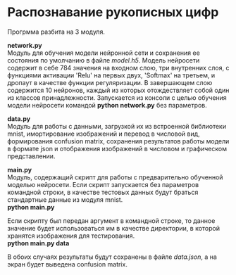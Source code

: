 # Распознавание рукописных цифр

Прогрмма разбита на 3 модуля.

<b>network.py</b><br>
Модуль для обучения модели нейронной сети и сохранения ее состояния по умолчанию в файле <i>model.h5</i>. Модель нейросети содержит в себе 784 значения на входном слою, три внутренних слоя, с функциями активации 'Relu' на первых двух, 'Softmax' на третьем, и дропаут в качестве функции регуляризации. В завершающем слою содержится 10 нейронов, каждый из которых отождествляет собой один из классов принадлежности.
Запускается из консоли с целью обучения модели нейросети командой <b>python network.py</b> без параметров.

<b>data.py</b><br>
Модуль для работы с данными, загрузкой их из встроенной библиотеки mnist, имортирование изображений и перевод в числовой вид, формирования confusion matrix, сохранения результатов работы модели в формате json и отображения изображений в числовом и графическом представлении.

<b>main.py</b><br>
Модуль, содержащий скрипт для работы с предварительно обученной моделью нейросети.
Если скрипт запускается без параметров командной строки, в качестве тестовых данных будут браться стандартные данные из модуля mnist.<br>
<b>python main.py</b>

Если скрипту был передан аргумент в командной строке, то данное значение будет использоваться им в качестве директории, в которой хранятся изображения для тестирования.<br>
<b>python main.py data</b>

В обоих случаях результаты будут сохранены в файле <i>data.json</i>, а на экран будет выведена confusion matrix.
